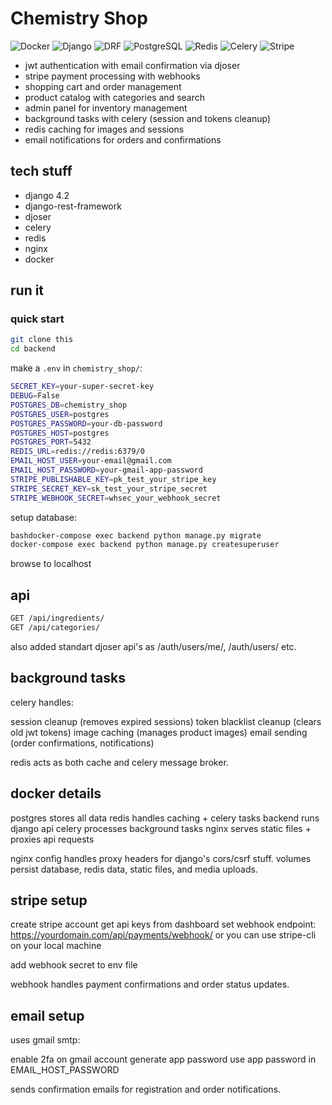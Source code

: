 # Chemistry Shop 

![Docker](https://img.shields.io/badge/Docker-2496ED?style=for-the-badge&logo=docker&logoColor=white)
![Django](https://img.shields.io/badge/Django-092E20?style=for-the-badge&logo=django&logoColor=white)
![DRF](https://img.shields.io/badge/DRF-ff1709?style=for-the-badge&logo=django&logoColor=white)
![PostgreSQL](https://img.shields.io/badge/PostgreSQL-336791?style=for-the-badge&logo=postgresql&logoColor=white)
![Redis](https://img.shields.io/badge/Redis-DC382D?style=for-the-badge&logo=redis&logoColor=white)
![Celery](https://img.shields.io/badge/Celery-37B24D?style=for-the-badge&logo=celery&logoColor=white)
![Stripe](https://img.shields.io/badge/Stripe-008CDD?style=for-the-badge&logo=stripe&logoColor=white)
- jwt authentication with email confirmation via djoser
- stripe payment processing with webhooks
- shopping cart and order management
- product catalog with categories and search
- admin panel for inventory management
- background tasks with celery (session and tokens cleanup)
- redis caching for images and sessions
- email notifications for orders and confirmations

## tech stuff

- django 4.2
- django-rest-framework
- djoser
- celery
- redis
- nginx
- docker

## run it

### quick start

```bash
git clone this
cd backend
```

make a `.env` in `chemistry_shop/`:

```bash
SECRET_KEY=your-super-secret-key
DEBUG=False
POSTGRES_DB=chemistry_shop
POSTGRES_USER=postgres
POSTGRES_PASSWORD=your-db-password
POSTGRES_HOST=postgres
POSTGRES_PORT=5432
REDIS_URL=redis://redis:6379/0
EMAIL_HOST_USER=your-email@gmail.com
EMAIL_HOST_PASSWORD=your-gmail-app-password
STRIPE_PUBLISHABLE_KEY=pk_test_your_stripe_key
STRIPE_SECRET_KEY=sk_test_your_stripe_secret
STRIPE_WEBHOOK_SECRET=whsec_your_webhook_secret
```

setup database:
```bash
bashdocker-compose exec backend python manage.py migrate
docker-compose exec backend python manage.py createsuperuser
```
browse to localhost

## api

```bash
GET /api/ingredients/    
GET /api/categories/
```

also added standart djoser api's as /auth/users/me/, /auth/users/ etc.

## background tasks
celery handles:

session cleanup (removes expired sessions)
token blacklist cleanup (clears old jwt tokens)
image caching (manages product images)
email sending (order confirmations, notifications)

redis acts as both cache and celery message broker.
## docker details

postgres stores all data
redis handles caching + celery tasks
backend runs django api
celery processes background tasks
nginx serves static files + proxies api requests

nginx config handles proxy headers for django's cors/csrf stuff.
volumes persist database, redis data, static files, and media uploads.
## stripe setup

create stripe account
get api keys from dashboard
set webhook endpoint: https://yourdomain.com/api/payments/webhook/ or you can use stripe-cli on your local machine

add webhook secret to env file

webhook handles payment confirmations and order status updates.
## email setup
uses gmail smtp:

enable 2fa on gmail account
generate app password
use app password in EMAIL_HOST_PASSWORD

sends confirmation emails for registration and order notifications.
